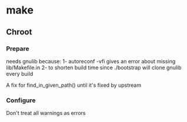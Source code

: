 # make

## Chroot

### Prepare
needs gnulib because:
  1- autoreconf -vfi gives an error about missing lib/Makefile.in
  2- to shorten build time since ./bootstrap will clone gnulib every build

A fix for find_in_given_path() until it's fixed by upstream

### Configure
Don't treat all warnings as errors
